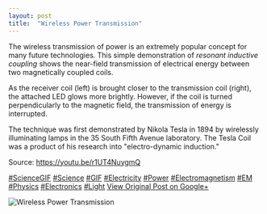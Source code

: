 ```yaml
---
layout: post
title:  "Wireless Power Transmission"
---
```


The wireless transmission of power is an extremely popular concept for many future technologies. This simple demonstration of _resonant inductive coupling_ shows the near-field transmission of electrical energy between two magnetically coupled coils.  
  
As the receiver coil (left) is brought closer to the transmission coil (right), the attached LED glows more brightly. However, if the coil is turned perpendicularly to the magnetic field, the transmission of energy is interrupted.  
  
The technique was first demonstrated by Nikola Tesla in 1894 by wirelessly illuminating lamps in the 35 South Fifth Avenue laboratory. The Tesla Coil was a product of his research into "electro-dynamic induction."  
  
Source: <https://youtu.be/r1UT4NuygmQ>  
  
[#ScienceGIF](https://plus.google.com/s/%23ScienceGIF/posts) [#Science](https://plus.google.com/s/%23Science/posts) [#GIF](https://plus.google.com/s/%23GIF/posts) [#Electricity](https://plus.google.com/s/%23Electricity/posts) [#Power](https://plus.google.com/s/%23Power/posts) [#Electromagnetism](https://plus.google.com/s/%23Electromagnetism/posts) [#EM](https://plus.google.com/s/%23EM/posts) [#Physics](https://plus.google.com/s/%23Physics/posts) [#Electronics](https://plus.google.com/s/%23Electronics/posts) [#Light](https://plus.google.com/s/%23Light/posts)﻿
[View Original Post on Google+](https://plus.google.com/+ColinSullender/posts/LjWtRzKsYw8)

![Wireless Power Transmission](https://i.imgur.com/9EPGV8I.gif)

